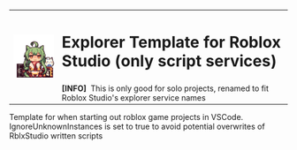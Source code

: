 <table>
  <tr>
    <td rowspan="2"><img src="./azur-lane-akashi.gif" width="180"></img></td>
    <td colspan="5"><h1> Explorer Template for Roblox Studio (only script services) </h1></td>
  </tr>
  <tr>
    <td colspan="5">
      <b>[INFO]</b>
      &nbspThis is only good for solo projects, renamed to fit Roblox Studio's explorer service names
    </td>
  </tr>
</table>
Template for when starting out roblox game projects in VSCode. IgnoreUnknownInstances is set to true to avoid potential overwrites of RblxStudio written scripts

